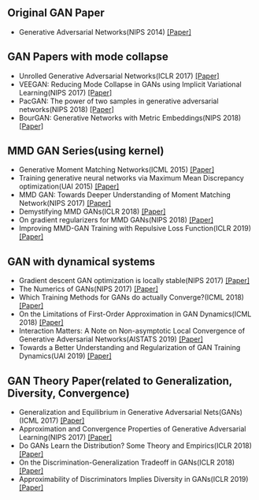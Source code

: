 ## Original GAN Paper
- Generative Adversarial Networks(NIPS 2014) [[Paper]](https://arxiv.org/abs/1406.2661)

## GAN Papers with mode collapse
- Unrolled Generative Adversarial Networks(ICLR 2017) [[Paper]](https://arxiv.org/abs/1611.02163)
- VEEGAN: Reducing Mode Collapse in GANs using Implicit Variational Learning(NIPS 2017) [[Paper]](https://arxiv.org/abs/1705.07761)
- PacGAN: The power of two samples in generative adversarial networks(NIPS 2018) [[Paper]](https://arxiv.org/abs/1712.04086)
- BourGAN: Generative Networks with Metric Embeddings(NIPS 2018) [[Paper]](https://arxiv.org/abs/1805.07674)

## MMD GAN Series(using kernel)
- Generative Moment Matching Networks(ICML 2015) [[Paper]](https://arxiv.org/abs/1502.02761)
- Training generative neural networks via Maximum Mean Discrepancy optimization(UAI 2015) [[Paper]](https://arxiv.org/abs/1505.03906)
- MMD GAN: Towards Deeper Understanding of Moment Matching Network(NIPS 2017) [[Paper]](https://arxiv.org/abs/1705.08584)
- Demystifying MMD GANs(ICLR 2018) [[Paper]](https://arxiv.org/abs/1801.01401)
- On gradient regularizers for MMD GANs(NIPS 2018) [[Paper]](https://arxiv.org/abs/1805.11565)
- Improving MMD-GAN Training with Repulsive Loss Function(ICLR 2019) [[Paper]](https://arxiv.org/abs/1812.09916)

## GAN with dynamical systems
- Gradient descent GAN optimization is locally stable(NIPS 2017) [[Paper]](https://arxiv.org/abs/1706.04156)
- The Numerics of GANs(NIPS 2017) [[Paper]](https://arxiv.org/abs/1705.10461)
- Which Training Methods for GANs do actually Converge?(ICML 2018) [[Paper]](https://arxiv.org/abs/1801.04406)
- On the Limitations of First-Order Approximation in GAN Dynamics(ICML 2018) [[Paper]](https://arxiv.org/abs/1706.09884)
- Interaction Matters: A Note on Non-asymptotic Local Convergence of Generative Adversarial Networks(AISTATS 2019) [[Paper]](https://arxiv.org/abs/1802.06132)
- Towards a Better Understanding and Regularization of GAN Training Dynamics(UAI 2019) [[Paper]](https://arxiv.org/abs/1806.09235)

## GAN Theory Paper(related to Generalization, Diversity, Convergence)
- Generalization and Equilibrium in Generative Adversarial Nets(GANs)(ICML 2017) [[Paper]](https://arxiv.org/abs/1703.00573)
- Approximation and Convergence Properties of Generative Adversarial Learning(NIPS 2017) [[Paper]](https://arxiv.org/abs/1705.08991)
- Do GANs Learn the Distribution? Some Theory and Empirics(ICLR 2018) [[Paper]](https://openreview.net/pdf?id=BJehNfW0-)
- On the Discrimination-Generalization Tradeoff in GANs(ICLR 2018) [[Paper]](https://arxiv.org/abs/1711.02771)
- Approximability of Discriminators Implies Diversity in GANs(ICLR 2019) [[Paper]](https://arxiv.org/abs/1806.10586)
